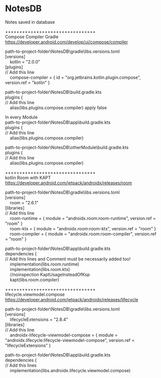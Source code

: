 # NotesDB
Notes saved in database

++++++++++++++++++++++++++++++++<br>
Compose Compiler Gradle https://developer.android.com/develop/ui/compose/compiler

path-to-project-folder\NotesDB\gradle\libs.versions.toml<br>
[versions]<br>
&nbsp;&nbsp;&nbsp;&nbsp;kotlin = "2.0.0"<br>
[plugins]<br>
// Add this line<br>
&nbsp;&nbsp;&nbsp;&nbsp;compose-compiler = { id = "org.jetbrains.kotlin.plugin.compose", version.ref = "kotlin" }

path-to-project-folder\NotesDB\build.gradle.kts<br>
plugins {<br>
// Add this line<br>
&nbsp;&nbsp;&nbsp;&nbsp;alias(libs.plugins.compose.compiler) apply false

In every Module<br>
path-to-project-folder\NotesDB\app\build.gradle.kts<br>
plugins {<br>
// Add this line<br>
&nbsp;&nbsp;&nbsp;&nbsp;alias(libs.plugins.compose.compiler)

path-to-project-folder\NotesDB\otherModule\build.gradle.kts<br>
plugins {<br>
// Add this line<br>
&nbsp;&nbsp;&nbsp;&nbsp;alias(libs.plugins.compose.compiler)<br>

++++++++++++++++++++++++++++++++<br>
kotlin Room with KAPT https://developer.android.com/jetpack/androidx/releases/room

path-to-project-folder\NotesDB\gradle\libs.versions.toml<br>
[versions]<br>
&nbsp;&nbsp;&nbsp;&nbsp;room = "2.6.1"<br>
[libraries]<br>
// Add this line<br>
&nbsp;&nbsp;&nbsp;&nbsp;room-runtime = { module = "androidx.room:room-runtime", version.ref = "room" }<br>
&nbsp;&nbsp;&nbsp;&nbsp;room-ktx = { module = "androidx.room:room-ktx", version.ref = "room" }<br>
&nbsp;&nbsp;&nbsp;&nbsp;room-compiler = { module = "androidx.room:room-compiler", version.ref = "room" }

path-to-project-folder\NotesDB\app\build.gradle.kts<br>
dependencies {<br>
// Add this lines and Comment must be necessarily added too!<br>
&nbsp;&nbsp;&nbsp;&nbsp;implementation(libs.room.runtime)<br>
&nbsp;&nbsp;&nbsp;&nbsp;implementation(libs.room.ktx)<br>
&nbsp;&nbsp;&nbsp;&nbsp;//noinspection KaptUsageInsteadOfKsp<br>
&nbsp;&nbsp;&nbsp;&nbsp;kapt(libs.room.compiler)

++++++++++++++++++++++++++++++++<br>
lifecycle.viewmodel.compose https://developer.android.com/jetpack/androidx/releases/lifecycle

path-to-project-folder\NotesDB\gradle\libs.versions.toml<br>
[versions]<br>
&nbsp;&nbsp;&nbsp;&nbsp;lifecycleExtensions = "2.8.4"<br>
[libraries]<br>
// Add this line<br>
&nbsp;&nbsp;&nbsp;&nbsp;androidx-lifecycle-viewmodel-compose = { module = "androidx.lifecycle:lifecycle-viewmodel-compose", version.ref = "lifecycleExtensions" }

path-to-project-folder\NotesDB\app\build.gradle.kts<br>
dependencies {<br>
// Add this lines<br>
&nbsp;&nbsp;&nbsp;&nbsp;implementation(libs.androidx.lifecycle.viewmodel.compose)<br>

